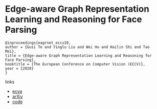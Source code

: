 # Edge-aware Graph Representation Learning and Reasoning for Face Parsing

```
@inproceedings{eagrnet_eccv20,
author = {Gusi Te and Yinglu Liu and Wei Hu and Hailin Shi and Tao Mei},
title = {Edge-aware Graph Representation Learning and Reasoning for Face Parsing},
booktitle = {The European Conference on Computer Vision (ECCV)},
year = {2020}
}
```

links
- [ecva](http://www.ecva.net/papers/eccv_2020/papers_ECCV/papers/123570256.pdf)
- [arXiv](https://arxiv.org/abs/2007.11240)
- [code](https://github.com/tegusi/EAGRNet)
